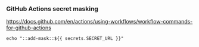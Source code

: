 ### GitHub Actions secret masking
https://docs.github.com/en/actions/using-workflows/workflow-commands-for-github-actions
```
echo "::add-mask::${{ secrets.SECRET_URL }}" 
```